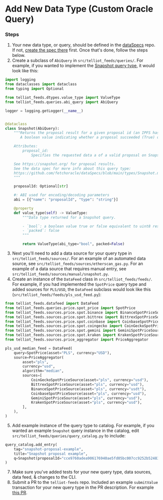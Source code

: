 # Add New Data Type (Custom Oracle Query)

### Steps
1. Your new data type, or query, should be defined in the [dataSpecs](https:://github.com/fetchoracle/dataSpecs) repo. If not, [create the spec there](https://github.com/fetchoracle/dataSpecs/issues/new?assignees=&labels=&template=new_query_type.yaml&title=%5BNew+Query+Type%5D%3A+) first. Once that's done, follow the steps below.
2. Create a subclass of `AbiQuery` in `src/telliot_feeds/queries/`. For example, if you wanted to implement the [Snapshot query type](https://github.com/fetchoracle/dataSpecs/blob/main/types/Snapshot.md), it would look like this:
```python
import logging
from dataclasses import dataclass
from typing import Optional

from telliot_feeds.dtypes.value_type import ValueType
from telliot_feeds.queries.abi_query import AbiQuery

logger = logging.getLogger(__name__)


@dataclass
class Snapshot(AbiQuery):
    """Returns the proposal result for a given proposal id (an IPFS hash for a certain proposal) coming from Snapshot.
       A boolean value indicating whether a proposal succeeded (True) or failed (False) should be returned.

    Attributes:
        proposal_id:
            Specifies the requested data a of a valid proposal on Snapshot.

    See https://snapshot.org/ for proposal results.
    See the data spec for more info about this query type:
    https://github.com/fetchoracle/dataSpecs/blob/main/types/Snapshot.md
    """

    proposalId: Optional[str]

    #: ABI used for encoding/decoding parameters
    abi = [{"name": "proposalId", "type": "string"}]

    @property
    def value_type(self) -> ValueType:
        """Data type returned for a Snapshot query.

        - `bool`: a boolean value true or false equivalent to uint8 restricted to the values 0 and 1
        - `packed`: false
        """

        return ValueType(abi_type="bool", packed=False)
```
3. Next you'll need to add a data source for your query type in `src/telliot_feeds/sources/`. For an example of an automated data source, see `src/telliot_feeds/sources/etherscan_gas.py`. For an example of a data source that requires manual entry, see `src/telliot_feeds/sources/manual/snapshot.py`.
4. Create an instance of the `DataFeed` class in `src/telliot_feeds/feeds/`. For example, if you had implemented the `SpotPrice` query type and added sources for `PLS/USD`, the `DataFeed` subclass would look like this (`src/telliot_feeds/feeds/pls_usd_feed.py`):
```python
from telliot_feeds.datafeed import DataFeed
from telliot_feeds.queries.price.spot_price import SpotPrice
from telliot_feeds.sources.price.spot.binance import BinanceSpotPriceSource
from telliot_feeds.sources.price.spot.bittrex import BittrexSpotPriceSource
from telliot_feeds.sources.price.spot.coinbase import CoinbaseSpotPriceSource
from telliot_feeds.sources.price.spot.coingecko import CoinGeckoSpotPriceSource
from telliot_feeds.sources.price.spot.gemini import GeminiSpotPriceSource
from telliot_feeds.sources.price.spot.kraken import KrakenSpotPriceSource
from telliot_feeds.sources.price_aggregator import PriceAggregator

pls_usd_median_feed = DataFeed(
    query=SpotPrice(asset="PLS", currency="USD"),
    source=PriceAggregator(
        asset="pls",
        currency="usd",
        algorithm="median",
        sources=[
            CoinGeckoSpotPriceSource(asset="pls", currency="usd"),
            BittrexSpotPriceSource(asset="pls", currency="usd"),
            BinanceSpotPriceSource(asset="pls", currency="usdt"),
            CoinbaseSpotPriceSource(asset="pls", currency="usd"),
            GeminiSpotPriceSource(asset="pls", currency="usd"),
            KrakenSpotPriceSource(asset="pls", currency="usd"),
        ],
    ),
)
```
5. Add example instance of the query type to catalog. For example, if you wanted an example `Snapshot` query instance in the catalog, edit `src/telliot_feeds/queries/query_catalog.py` to include:
```python
query_catalog.add_entry(
    tag="snapshot-proposal-example",
    title="Snapshot proposal example",
    q=Snapshot(proposalId="cce9760adea906176940ae5fd05bc007cc9252b524832065800635484cb5cb57"),
)
```
7. Make sure you've added tests for your new query type, data sources, data feed, & changes to the CLI.
8. Submit a PR to the `telliot-feeds` repo. Included an example `submitValue` transaction for your new query type in the PR description. For example [this PR]().
